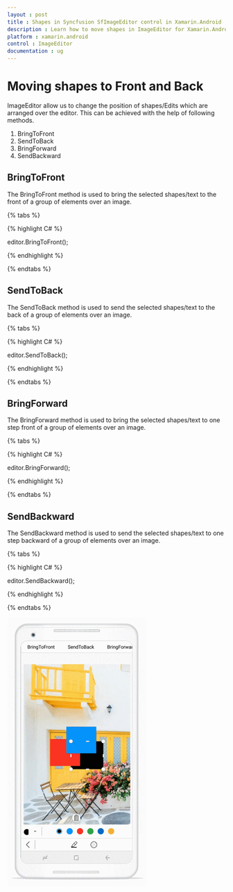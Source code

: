 ```yaml
---
layout : post
title : Shapes in Syncfusion SfImageEditor control in Xamarin.Android
description : Learn how to move shapes in ImageEditor for Xamarin.Android
platform : xamarin.android
control : ImageEditor
documentation : ug
---
```


# Moving shapes to Front and Back

ImageEditor allow us to change the position of shapes/Edits which are arranged over the editor. This can be achieved with the help of following methods. 

1. BringToFront
2. SendToBack
3. BringForward
4. SendBackward

## BringToFront

The BringToFront method is used to bring the selected shapes/text to the front of a group of elements over an image.

{% tabs %}

{% highlight C# %}

   editor.BringToFront();

{% endhighlight %}

{% endtabs %}

## SendToBack

The SendToBack method is used to send the selected shapes/text to the back of a group of elements over an image.

{% tabs %}

{% highlight C# %}

   editor.SendToBack();

{% endhighlight %}

{% endtabs %}

## BringForward

The BringForward method is used to bring the selected shapes/text to one step front of a group of elements over an image.

{% tabs %}

{% highlight C# %}

   editor.BringForward();

{% endhighlight %}

{% endtabs %}

## SendBackward

The SendBackward method is used to send the selected shapes/text to one step backward of a group of elements over an image.

{% tabs %}

{% highlight C# %}

   editor.SendBackward();

{% endhighlight %}

{% endtabs %}

![SfImageEditor](ImageEditor_images/Zordering.gif)